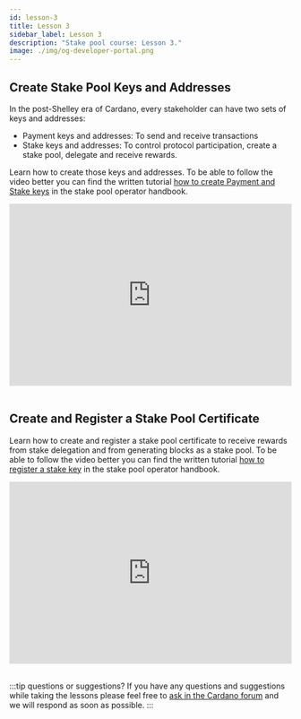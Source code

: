 ```yaml
---
id: lesson-3
title: Lesson 3
sidebar_label: Lesson 3
description: "Stake pool course: Lesson 3."
image: ./img/og-developer-portal.png
---
```


## Create Stake Pool Keys and Addresses

In the post-Shelley era of Cardano, every stakeholder can have two sets of keys and addresses:

* Payment keys and addresses: To send and receive transactions
* Stake keys and addresses: To control protocol participation, create a stake pool, delegate and receive rewards.

Learn how to create those keys and addresses. To be able to follow the video better you can find the written tutorial [how to create Payment and Stake keys](handbook/create-stake-pool-keys) in the stake pool operator handbook.

<iframe width="100%" height="325" src="https://www.youtube.com/embed/GgLjH3CfGhc" frameborder="0" allow="accelerometer; autoplay; clipboard-write; encrypted-media; gyroscope; picture-in-picture; fullscreen;"></iframe>
<br/><br/>


## Create and Register a Stake Pool Certificate 

Learn how to create and register a stake pool certificate to receive rewards from stake delegation and from generating blocks as a stake pool. To be able to follow the video better you can find the written tutorial [how to register a stake key](handbook/register-stake-keys) in the stake pool operator handbook.

<iframe width="100%" height="325" src="https://www.youtube.com/embed/fpuyapPzYWQ" frameborder="0" allow="accelerometer; autoplay; clipboard-write; encrypted-media; gyroscope; picture-in-picture; fullscreen;"></iframe>
<br/><br/>

:::tip questions or suggestions?
If you have any questions and suggestions while taking the lessons please feel free to [ask in the Cardano forum](https://forum.cardano.org/c/staking-delegation/setup-a-stake-pool/158) and we will respond as soon as possible.
:::

